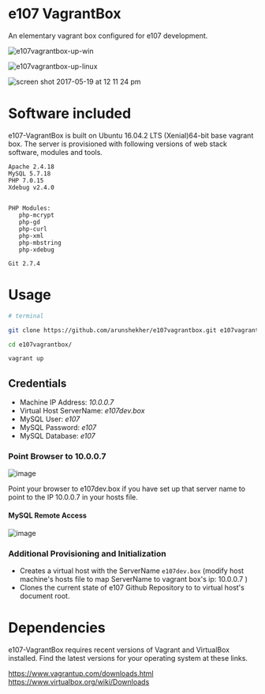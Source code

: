 # e107 VagrantBox
 An elementary vagrant box configured for e107 development.

 ![e107vagrantbox-up-win](https://cloud.githubusercontent.com/assets/315195/26256529/568c8d00-3cce-11e7-8dc2-00db91cf7710.png)

 ![e107vagrantbox-up-linux](https://cloud.githubusercontent.com/assets/315195/26246956/bf1c53c2-3cac-11e7-9714-0443166d07f4.png)


 ![screen shot 2017-05-19 at 12 11 24 pm](https://cloud.githubusercontent.com/assets/315195/26240873/a6a01c02-3c93-11e7-9723-9832e1e76539.png)


# Software included
e107-VagrantBox is built on Ubuntu 16.04.2 LTS (Xenial)64-bit base vagrant box. The server is provisioned with following versions of web stack software, modules and tools.

    Apache 2.4.18
    MySQL 5.7.18
    PHP 7.0.15
    Xdebug v2.4.0
    
    
    PHP Modules:
       php-mcrypt 
       php-gd 
       php-curl 
       php-xml 
       php-mbstring
       php-xdebug

    Git 2.7.4

# Usage  

```sh
# terminal

git clone https://github.com/arunshekher/e107vagrantbox.git e107vagrantbox  

cd e107vagrantbox/  

vagrant up  
```  
   
## Credentials  
* Machine IP Address: _10.0.0.7_
* Virtual Host ServerName: _e107dev.box_
* MySQL User: _e107_
* MySQL Password: _e107_
* MySQL Database: _e107_

### Point Browser to 10.0.0.7 

![image](https://cloud.githubusercontent.com/assets/315195/26256882/86519f0c-3ccf-11e7-97c5-847afa67da77.png)  

Point your browser to e107dev.box if you have set up that server name to point to the IP 10.0.0.7  in your hosts file.

#### MySQL Remote Access

![image](https://cloud.githubusercontent.com/assets/315195/26253409/51ecb7ac-3cc4-11e7-870e-894128b1b631.png)

   
### Additional Provisioning and Initialization
* Creates a virtual host with the ServerName `e107dev.box` (modify host machine's hosts file to map ServerName to vagrant box's ip: 10.0.0.7 ) 
* Clones the current state of e107 Github Repository to to virtual host's document root.

# Dependencies
e107-VagrantBox requires recent versions of Vagrant and VirtualBox installed. Find the latest versions for your operating system at these links.

https://www.vagrantup.com/downloads.html  
https://www.virtualbox.org/wiki/Downloads  


